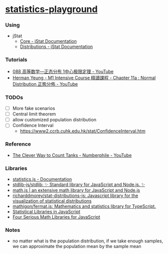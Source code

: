 [statistics-playground](https://dirkarnez.github.io/statistics-playground/)
===========================================================================
### Using
- jStat
    - [Core - jStat Documentation](https://jstat.github.io/core.html#rand)
    - [Distributions - jStat Documentation](https://jstat.github.io/distributions.html#distributions)

### Tutorials
- [088 高等数学—正态分布 1中心极限定理 - YouTube](https://www.youtube.com/watch?v=oNG6YuNKAJI)
- [Herman Yeung - M1 Intensive Course 精讀課程 - Chapter 11a : Normal Distribution 正態分佈 - YouTube](https://www.youtube.com/watch?v=z8EhrL6hND8)

### TODOs
- [ ] More fake scenarios
- [ ] Central limit theorem
- [ ] allow customized population distribution
- [ ] Confidence Interval
  - https://www2.ccrb.cuhk.edu.hk/stat/ConfidenceInterval.htm

### Reference
- [The Clever Way to Count Tanks - Numberphile - YouTube](https://www.youtube.com/watch?v=WLCwMRJBhuI)

### Libraries
- [statistics.js - Documentation](https://thisancog.github.io/statistics.js/inc/distributions.html)
- [stdlib-js/stdlib: ✨ Standard library for JavaScript and Node.js. ✨](https://github.com/stdlib-js/stdlib)
- [math.js | an extensive math library for JavaScript and Node.js](https://mathjs.org/)
- [richarddmorey/stat-distributions-js: Javascript library for the visualization of statistical distributions](https://github.com/richarddmorey/stat-distributions-js)
- [mathigon/fermat.js: Mathematics and statistics library for TypeScript.](https://github.com/mathigon/fermat.js/)
- [Statistical Libraries in JavaScript](https://scribbler.live/2024/07/24/Statistical-Libraries-in-JavaScript.html)
- [Four Serious Math Libraries for JavaScript](https://smartbear.com/de/blog/2013/four-serious-math-libraries-for-javascript/)

### Notes
- no matter what is the population distribution, if we take enough samples, we can approximate the population mean by the sample mean
